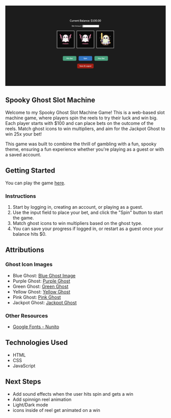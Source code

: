 ![screenshot](image.png)

## Spooky Ghost Slot Machine

Welcome to my Spooky Ghost Slot Machine Game! This is a web-based slot machine game, where players spin the reels to try their luck and win big. Each player starts with $100 and can place bets on the outcome of the reels. Match ghost icons to win multipliers, and aim for the Jackpot Ghost to win 25x your bet!

This game was built to combine the thrill of gambling with a fun, spooky theme, ensuring a fun experience whether you're playing as a guest or with a saved account.

## Getting Started

You can play the game [here](https://josemdna.github.io/Spooky-Ghost-Slot-Machine-Game/).

### Instructions
1. Start by logging in, creating an account, or playing as a guest.
2. Use the input field to place your bet, and click the "Spin" button to start the game.
3. Match ghost icons to win multipliers based on the ghost type.
4. You can save your progress if logged in, or restart as a guest once your balance hits $0.

## Attributions

### Ghost Icon Images
- Blue Ghost: [Blue Ghost Image](https://i.imgur.com/lGNZkk8.png)
- Purple Ghost: [Purple Ghost](https://i.imgur.com/vA0Kydf.png)
- Green Ghost: [Green Ghost](https://i.imgur.com/D6s6SPB.png)
- Yellow Ghost: [Yellow Ghost](https://i.imgur.com/Q9p2XKx.png)
- Pink Ghost: [Pink Ghost](https://i.imgur.com/tBMFpbj.png)
- Jackpot Ghost: [Jackpot Ghost](https://i.imgur.com/2bgBQ73.png)

### Other Resources
- [Google Fonts - Nunito](https://fonts.google.com/specimen/Nunito)

## Technologies Used
- HTML
- CSS
- JavaScript 

## Next Steps
- Add sound effects when the user hits spin and gets a win
- Add spinnign reel animation
- Light/Dark mode 
- icons inside of reel get animated on a win




